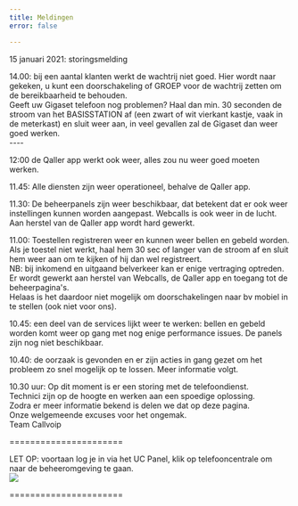 ```yaml
---
title: Meldingen
error: false

---
```

15 januari 2021: storingsmelding<br>

14\.00: bij een aantal klanten werkt de wachtrij niet goed. Hier wordt naar gekeken, u kunt een doorschakeling of GROEP voor de wachtrij zetten om de bereikbaarheid te behouden.   
Geeft uw Gigaset telefoon nog problemen? Haal dan min. 30 seconden de stroom van het BASISSTATION af (een zwart of wit vierkant kastje, vaak in de meterkast) en sluit weer aan, in veel gevallen zal de Gigaset dan weer goed werken.   
\----    

12:00 de Qaller app werkt ook weer, alles zou nu weer goed moeten werken. 

11\.45: Alle diensten zijn weer operationeel, behalve de Qaller app.

11\.30: De beheerpanels zijn weer beschikbaar, dat betekent dat er ook weer instellingen kunnen worden aangepast. Webcalls is ook weer in de lucht.  
Aan herstel van de Qaller app wordt hard gewerkt.

11\.00: Toestellen registreren weer en kunnen weer bellen en gebeld worden. Als je toestel niet werkt, haal hem 30 sec of langer van de stroom af en sluit hem weer aan om te kijken of hij dan wel registreert.  
NB: bij inkomend en uitgaand belverkeer kan er enige vertraging optreden.  
Er wordt gewerkt aan herstel van Webcalls, de Qaller app en toegang tot de beheerpagina's.  
Helaas is het daardoor niet mogelijk om doorschakelingen naar bv mobiel in te stellen (ook niet voor ons).

10\.45: een deel van de services lijkt weer te werken: bellen en gebeld worden komt weer op gang met nog enige performance issues. De panels zijn nog niet beschikbaar.

10\.40: de oorzaak is gevonden en er zijn acties in gang gezet om het probleem zo snel mogelijk op te lossen. Meer informatie volgt.

10\.30 uur: Op dit moment is er een storing met de telefoondienst.  
Technici zijn op de hoogte en werken aan een spoedige oplossing.  
Zodra er meer informatie bekend is delen we dat op deze pagina.  
Onze welgemeende excuses voor het ongemak.  
Team Callvoip

======================

LET OP: voortaan log je in via het UC Panel, klik op telefooncentrale om naar de beheeromgeving te gaan.  
<img src="https://res.cloudinary.com/callvoip/image/upload/v1605526837/panelswitch_dxfj6a.png">

======================